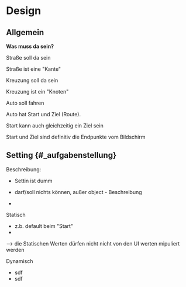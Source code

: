 # Design

Allgemein
----------------

**Was muss da sein?**

Straße soll da sein

Straße ist eine "Kante"

Kreuzung soll da sein

Kreuzung ist ein "Knoten"

Auto soll fahren

Auto hat Start und Ziel (Route). 

Start kann auch gleichzeitig ein Ziel sein 

Start und Ziel sind definitiv die Endpunkte vom Bildschirm







Setting {#_aufgabenstellung}
----------------

Beschreibung:

- Settin ist dumm

- darf/soll nichts können, außer object - Beschreibung

-  

Statisch

- z.b. default beim "Start"
- 

--> die Statischen Werten dürfen nicht nicht von den UI werten mipuliert werden

Dynamisch

- sdf
- sdf

